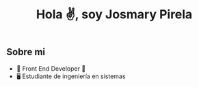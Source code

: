<div align="center">
  <h1 align="center">Hola ✌, soy Josmary Pirela</h1>
  </div>
 
  <img src="https://github.com/Josmaryppirelag/Josmarypirelag/blob/ba0bf9d21b8b12f177df33ac45f6ea6e9badd633/FRONT%20END%20DEVELOPER.png" alt="">
  
  ## Sobre mi
  
  - 🌟 Front End Developer 🌟
  - 🖥 Estudiante de ingeniería en sistemas

  <br>
  </div>
  
 
